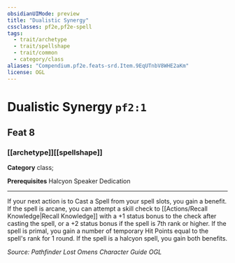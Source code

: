 ```yaml
---
obsidianUIMode: preview
title: "Dualistic Synergy"
cssclasses: pf2e,pf2e-spell
tags:
  - trait/archetype
  - trait/spellshape
  - trait/common
  - category/class
aliases: "Compendium.pf2e.feats-srd.Item.9EqUTnbV8WHE2aKm"
license: OGL
---
```

# Dualistic Synergy `pf2:1`
## Feat 8
### [[archetype]][[spellshape]]

**Category** class; 



**Prerequisites** Halcyon Speaker Dedication
* * *
If your next action is to Cast a Spell from your spell slots, you gain a benefit. If the spell is arcane, you can attempt a skill check to [[Actions/Recall Knowledge|Recall Knowledge]] with a +1 status bonus to the check after casting the spell, or a +2 status bonus if the spell is 7th rank or higher. If the spell is primal, you gain a number of temporary Hit Points equal to the spell's rank for 1 round. If the spell is a halcyon spell, you gain both benefits.

*Source: Pathfinder Lost Omens Character Guide*
*OGL*